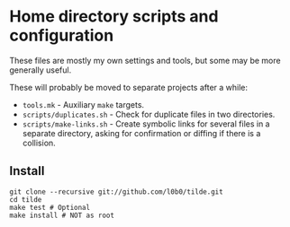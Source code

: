 Home directory scripts and configuration
========================================

These files are mostly my own settings and tools, but some may be more generally useful.

These will probably be moved to separate projects after a while:

* `tools.mk` - Auxiliary `make` targets.
* `scripts/duplicates.sh` - Check for duplicate files in two directories.
* `scripts/make-links.sh` - Create symbolic links for several files in a separate directory, asking for confirmation or diffing if there is a collision.

Install
-------

    git clone --recursive git://github.com/l0b0/tilde.git
    cd tilde
    make test # Optional
    make install # NOT as root
